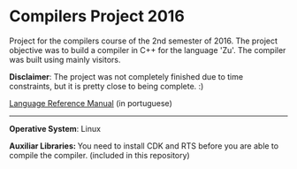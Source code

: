 # Compilers Project 2016 #

Project for the compilers course of the 2nd semester of 2016. 
The project objective was to build a compiler in C++ for the language 'Zu'. The compiler was built using mainly visitors.

<b>Disclaimer</b>: The project was not completely finished due to time constraints, but it is pretty close to being complete. :) 

[Language Reference Manual](http://web.ist.utl.pt/ist178414/Manual-Refer%C3%AAncia-ZU.html) (in portuguese)    

-------------------------------------------------------------------------------

<b>Operative System</b>: Linux

<b>Auxiliar Libraries: </b>You need to install CDK and RTS before you are able to compile the compiler. (included in this repository)

